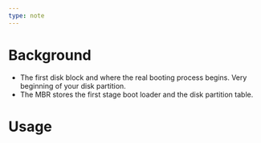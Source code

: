 ```yaml
---
type: note
---
```


# Background
- The first disk block and where the real booting process begins. Very beginning of your disk partition. 
- The MBR stores the first stage boot loader and the disk partition table. 

# Usage